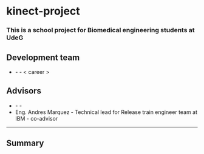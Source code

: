 # kinect-project
 
### This is a school project for Biomedical engineering students at UdeG
 
## Development team
 
- <student name> - <semester> - < career >

## Advisors

 - <sub-fix> <Name> - <occupation> - <role>
 - Eng. Andres Marquez - Technical lead for Release train engineer team at IBM - co-advisor

---

## Summary



